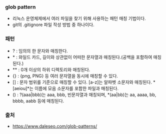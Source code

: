 ### glob pattern
* 리눅스 운영체제에서 여러 파일을 찾기 위해 사용하는 패턴 매칭 기법이다.
* git의 .gitignore 파일 작성 방법 중 하나이다.

### 패턴
* ? : 임의의 한 문자와 매칭한다.
* \* : 와일드 카드, 길이와 상관없이 어떠한 문자열과 매칭된다.(공백을 포함하여 매칭된다.)
* \** : 0개 이상의 하위 디렉토리와 매칭된다.
* {} : {png, PNG} 등 여러 문자열을 동시에 매칭할 수 있다.
* [] : 문자 범위를 기준으로 매칭할 수 있다. [a-z]는 알파벳 소문자와 매칭된다. *[aeiou]*는 이름에 모음 소문자를 포함한 파일과 매칭된다.
* () : ?(aaa|bbb)는 aaa, bbb, 빈문자열과 매칭되며, *(aa|bb)는 aa, aaaa, bb, bbbb, aabb 등에 매칭된다.

### 출처
* https://www.daleseo.com/glob-patterns/